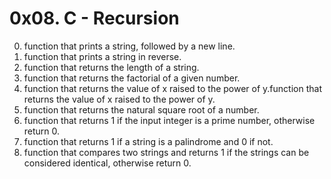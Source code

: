 # 0x08. C - Recursion #

0. function that prints a string, followed by a new line.
1. function that prints a string in reverse.
2. function that returns the length of a string.
3. function that returns the factorial of a given number.
4. function that returns the value of x raised to the power of y.function that returns the value of x raised to the power of y.
5. function that returns the natural square root of a number.
6. function that returns 1 if the input integer is a prime number, otherwise return 0.
7. function that returns 1 if a string is a palindrome and 0 if not.
8. function that compares two strings and returns 1 if the strings can be considered identical, otherwise return 0. 
